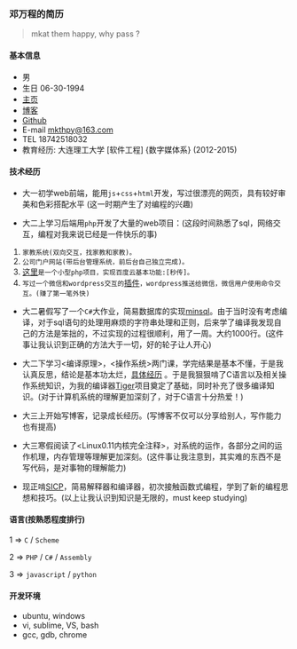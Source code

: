 ### 邓万程的简历
> mkat them happy, why pass ?

#### 基本信息
* 男
* 生日 06-30-1994
* [主页](http://whps.github.io/)
* [博客](https://github.com/whps/whps.github.io/issues)
* [Github](https://github.com/whps)
* E-mail mkthpy@163.com
* TEL 18742518032
* 教育经历: 大连理工大学 [软件工程] {数字媒体系} (2012-2015)

#### 技术经历
* 大一初学web前端，能用`js`+`css`+`html`开发，写过很漂亮的网页，具有较好审美和色彩搭配水平
  (这一时期产生了对编程的兴趣)

* 大二上学习后端用`php`开发了大量的web项目：(这段时间熟悉了sql，网络交互，编程对我来说已经是一件快乐的事)
 1. `家教系统(双向交互，找家教和家教)。`  
 2. `公司门户网站(带后台管理系统，前后台自己独立完成)。`
 3. [这里](https://github.com/whps/whps.github.io/tree/master/stuff/tiny-item/fshare)`是一个小型php项目，实现百度云基本功能:[秒传]。`
 4. `写过一个微信和wordpress交互的`[插件]()`，wordpress推送给微信，微信用户使用命令交互。(赚了第一笔外快)`

* 大二暑假写了一个`C#`大作业，简易数据库的实现[minsql](https://github.com/whps/whps.github.io/tree/master/stuff/tiny-item/minsql)。由于当时没有考虑编译，对于sql语句的处理用麻烦的字符串处理和正则，后来学了编译我发现自己的方法是笨拙的，不过实现的过程很顺利，用了一周。大约1000行。(这件事让我认识到正确的方法大于一切，好的轮子让人开心)

* 大二下学习<编译原理>，<操作系统>两门课，学完结果是基本不懂，于是我认真反思，结论是基本功太烂，[具体经历](https://github.com/whps/whps.github.io/issues/8) 。于是我狠狠啃了C语言以及相关操作系统知识，为我的编译器[Tiger](https://github.com/whps/Tiger)项目奠定了基础，同时补充了很多编译知识。(对于计算机系统的理解更加深刻了，对于C语言十分热爱！)

* 大三上开始写博客，记录成长经历。(写博客不仅可以分享给别人，写作能力也有提高)

* 大三寒假阅读了<Linux0.11内核完全注释>，对系统的运作，各部分之间的运作机理，内存管理等理解更加深刻。(这件事让我注意到，其实难的东西不是写代码，是对事物的理解能力)

* 现正啃[SICP](https://github.com/whps/whps.github.io/tree/master/stuff/tiny-item/Interpret)，简易解释器和编译器，初次接触函数式编程，学到了新的编程思想和技巧。(以上让我认识到知识是无限的，must keep studying)


#### 语言(按熟悉程度排行)
1 => `C` / `Scheme`

2 => `PHP` / `C#` / `Assembly`

3 => `javascript` / `python`
 
 
#### 开发环境
* ubuntu, windows
* vi, sublime, VS, bash
* gcc, gdb, chrome
 






